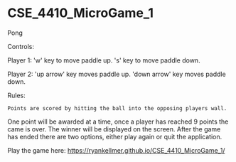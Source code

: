 # CSE_4410_MicroGame_1
 Pong
 
 Controls:
 
 Player 1:
   	'w' key to move paddle up.
   	's' key to move paddle down.
  
  Player 2:
  	'up arrow' key moves paddle up.
  	'down arrow' key moves paddle down.
  
  Rules:
  
   	Points are scored by hitting the ball into the opposing players wall.
   One point will be awarded at a time, once a player has reached 9 points
   the came is over. The winner will be displayed on the screen.
   After the game has ended there are two options, either play again or quit
   the application.
   
   Play the game here: https://ryankellmer.github.io/CSE_4410_MicroGame_1/
